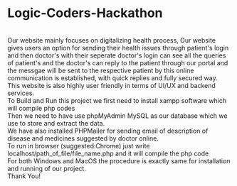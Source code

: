 # Logic-Coders-Hackathon
<br>
Our website mainly focuses on digitalizing health process, Our website gives users an option for sending their health issues through patient's login and then doctor's with their seperate doctor's login can see all the queries of patient's and the doctor's can reply to the patient through our portal and the messgae will be sent to the respective patient by this online communication is established, with quick replies and fully secured way. This website is also highly user friendly in terms of UI/UX and backend services.
<br>
To Build and Run this project we first need to install xampp software which will compile php codes
<br>
Then we need to have use phpMyAdmin MySQL as our database which we use to store and extract the data.
<br>
We have also installed PHPMailer for sending email of description of disease and medicines suggested by doctor online.
<br>
To run in browser (suggested:Chrome) just write localhost/path_of_file/file_name.php and it will compile the php code
<br>
For both Windows and MacOS the procedure is exactly same for installation and running of our project.
<br>
Thank You!

